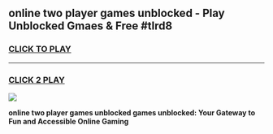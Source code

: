 
## online two player games unblocked - Play Unblocked Gmaes & Free #tlrd8
<h3>
<a href="https://premium.freeplayer.one?title=online_two_player_games_unblocked&ref=01M">CLICK TO PLAY</a></h3>
<hr>

<h3>
<a href="https://premium.freeplayer.one?title=online_two_player_games_unblocked&ref=01M">CLICK 2 PLAY</a>
  
</h3>

<a href="https://premium.freeplayer.one?title=online_two_player_games_unblocked&ref=01M"><img src="https://clearcache.store/games.png"></a>


**online two player games unblocked games unblocked: Your Gateway to Fun and Accessible Online Gaming**
